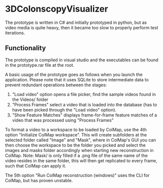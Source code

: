 # 3DColonscopyVisualizer

The prototype is written in C# and initially prototyped in python, but as video media is quite heavy, then it became too slow to properly perform test iterations.

## Functionality

The prototype is compiled in visual studio and the executables can be found in the prototype.rar file at the root.

A basic usage of the prototype goes as follows when you launch the application. Please note that it uses SQLite to store intermediate data to prevent redundant operations between the stages:

1. "Load video" option opens a file picker, find the sample videos found in the Videos/ folder
2. "Process Frames" select a video that is loaded into the database (has to have been picked through the "Load video" option).
3. "Show Feature Matches" displays frame-for-frame feature matches of a video that was processed using "Process Frames"

To format a video to a workspace to be loaded by ColMap, use the 4th option "Initialize ColMap workspace". This will create subfolders at the selected folder called "Image" and "Mask", where in ColMap's GUI you can then choose the workspace to be the folder you picked and select the images and masks folder accordingly when starting new reconstruction in ColMap. Note: Mask/ is only filled if a .png file of the same name of the video resides in the same folder, this will then get replicated to every frame, such that ColMap can apply it.

The 5th option "Run ColMap reconstruction (windows)" uses the CLI for ColMap, but has proven unstable.
